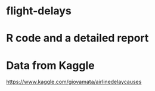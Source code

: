 # flight-delays

# R code and a detailed report

# Data from Kaggle
https://www.kaggle.com/giovamata/airlinedelaycauses 
